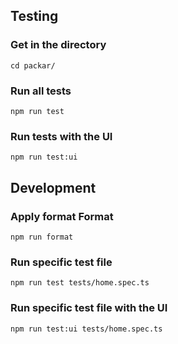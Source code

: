 ## Testing

### Get in the directory

```plaintext
cd packar/
```

### Run all tests

```plaintext
npm run test
```

### Run tests with the UI

```plaintext
npm run test:ui
```

## Development

### Apply format Format

```plaintext
npm run format
```

### Run specific test file

```plaintext
npm run test tests/home.spec.ts
```

### Run specific test file with the UI

```plaintext
npm run test:ui tests/home.spec.ts
```